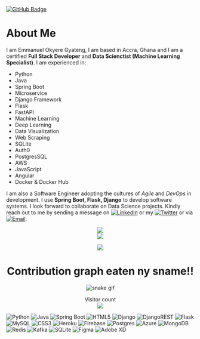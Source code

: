 <a href="https://github.com/emmanuel-okyere?tab=followers"><img src="https://img.shields.io/github/followers/emmanuel-okyere?label=Followers&style=social" alt="GitHub Badge"></a>
# About Me
I am Emmanuel Okyere Gyateng, I am based in Accra, Ghana and I am a certified **Full Stack Developer** and **Data Scienctist (Machine Learning Specialist)**. I am experienced in:
- Python
- Java
- Spring Boot
- Microservice
- Django Framework
- Flask
- FastAPI
- Machine Learning
- Deep Learning
- Data Visualization
- Web Scraping
- SQLite
- Auth0
- PostgresSQL
- AWS
- JavaScript
- Angular
- Docker & Docker Hub

I am also a Software Engineer adopting the cultures of *Agile* and *DevOps* in development. I use **Spring Boot, Flask, Django** to develop software systems.
I look forward to collaborate on Data Science projects. Kindly reach out to me by sending a message on [![LinkedIn](https://img.shields.io/badge/LinkedIn-%230077B5.svg?logo=linkedin&logoColor=white)](https://www.linkedin.com/in/emmanuel-gyateng-b90682154) or my [![Twitter](https://img.shields.io/badge/Twitter-%231DA1F2.svg?logo=Twitter&logoColor=white)](https://twitter.com/aquila_gh) or via [![Email](https://img.shields.io/badge/Gmail-D14836?style=for-the-badge&logo=gmail&logoColor=white)](mailto:gyateng94@gmail.com).


<div align="center">

![](https://github-readme-stats.vercel.app/api?username=emmanuel-okyere&theme=light&hide_border=false&include_all_commits=false&count_private=true)
<br />
![](https://github-readme-streak-stats.herokuapp.com/?user=emmanuel-okyere&theme=highcontrast&hide_border=false)
<br />

![](https://quotes-github-readme.vercel.app/api?type=vertical&theme=light)
# Contribution graph eaten ny sname!!
![snake gif](https://github.com/emmanuel-okyere/emmanuel-okyere/blob/output/github-contribution-grid-snake.svg)

</div>
<p align="center"> 
  Visitor count<br>
  <img src="https://profile-counter.glitch.me/emmanuel-okyere/count.svg" />
</p>

![Python](https://img.shields.io/badge/python-3670A0?style=for-the-badge&logo=python&logoColor=ffdd54) ![Java](https://img.shields.io/badge/java-3670A0?style=for-the-badge&logo=java&logoColor=ffdd54) ![Spring Boot](https://img.shields.io/badge/spring-boot-3670A0?style=for-the-badge&logo=spring-boot&logoColor=ffdd54) ![HTML5](https://img.shields.io/badge/html5-%23E34F26.svg?style=for-the-badge&logo=html5&logoColor=white) ![Django](https://img.shields.io/badge/django-%23092E20.svg?style=for-the-badge&logo=django&logoColor=white) ![DjangoREST](https://img.shields.io/badge/DJANGO-REST-ff1709?style=for-the-badge&logo=django&logoColor=white&color=ff1709&labelColor=gray) ![Flask](https://img.shields.io/badge/flask-%23000.svg?style=for-the-badge&logo=flask&logoColor=white) ![MySQL](https://img.shields.io/badge/mysql-%2300f.svg?style=for-the-badge&logo=mysql&logoColor=white) ![CSS3](https://img.shields.io/badge/css3-%231572B6.svg?style=for-the-badge&logo=css3&logoColor=white)  ![Heroku](https://img.shields.io/badge/heroku-%23430098.svg?style=for-the-badge&logo=heroku&logoColor=white) ![Firebase](https://img.shields.io/badge/firebase-%23039BE5.svg?style=for-the-badge&logo=firebase) ![Postgres](https://img.shields.io/badge/postgres-122A56.svg?style=for-the-badge&logo=postgresql) ![Azure](https://img.shields.io/badge/azure-%230072C6.svg?style=for-the-badge&logo=azure-devops&logoColor=white)   ![MongoDB](https://img.shields.io/badge/MongoDB-%234ea94b.svg?style=for-the-badge&logo=mongodb&logoColor=white) ![Redis](https://img.shields.io/badge/redis-%23DD0031.svg?style=for-the-badge&logo=redis&logoColor=white) ![Kafka](https://img.shields.io/badge/kafka-%23DD0031.svg?style=for-the-badge&logo=kafka&logoColor=white) ![SQLite](https://img.shields.io/badge/sqlite-%2307405e.svg?style=for-the-badge&logo=sqlite&logoColor=white) 	![Figma](https://img.shields.io/badge/figma-%23F24E1E.svg?style=for-the-badge&logo=figma&logoColor=white) ![Adobe XD](https://img.shields.io/badge/Adobe%20XD-470137?style=for-the-badge&logo=Adobe%20XD&logoColor=#FF61F6)
  
